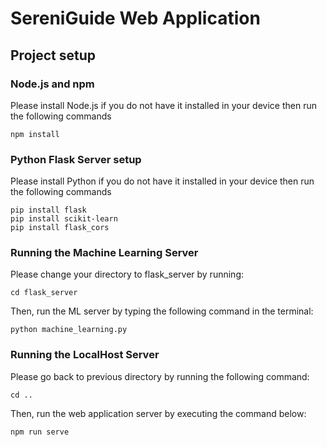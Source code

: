 # SereniGuide Web Application

## Project setup

### Node.js and npm
Please install Node.js if you do not have it installed in your device then run the following commands
```
npm install
```

### Python Flask Server setup
Please install Python if you do not have it installed in your device then run the following commands
```
pip install flask
pip install scikit-learn
pip install flask_cors
```

### Running the Machine Learning Server
Please change your directory to flask_server by running:
```
cd flask_server
```

Then, run the ML server by typing the following command in the terminal:
```
python machine_learning.py
```

### Running the LocalHost Server
Please go back to previous directory by running the following command:
```
cd ..
```

Then, run the web application server by executing the command below:
```
npm run serve
```

